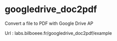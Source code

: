 googledrive_doc2pdf
===================
Convert a file to PDF with Google Drive AP

Url : labs.bilboeee.fr/googledrive_doc2pdf/example
